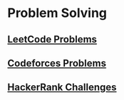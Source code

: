 
# Problem Solving

## [LeetCode Problems](LeetCode/LeetCode.md)

## [Codeforces Problems](Codeforces/Codeforces.md)

## [HackerRank Challenges](HackerRank/HackerRank.md)